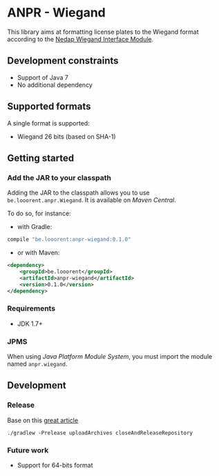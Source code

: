 # ANPR - Wiegand

This library aims at formatting license plates to the Wiegand format according to the [Nedap Wiegand Interface Module](https://www.nedapidentification.com/products/anpr/wiegand-interface-module/).


## Development constraints

* Support of Java 7
* No additional dependency

## Supported formats

A single format is supported:

* Wiegand 26 bits (based on SHA-1)

## Getting started

### Add the JAR to your classpath

Adding the JAR to the classpath allows you to use `be.looorent.anpr.Wiegand`. It is available on _Maven Central_.

To do so, for instance:
* with Gradle:
```groovy
compile "be.looorent:anpr-wiegand:0.1.0"
```
* or with Maven:
```xml
<dependency>
    <groupId>be.looorent</groupId>
    <artifactId>anpr-wiegand</artifactId>
    <version>0.1.0</version>
</dependency>
```

### Requirements

* JDK 1.7+

### JPMS

When using _Java Platform Module System_, you must import the module named `anpr.wiegand`.

## Development

### Release

Base on this [great article](https://nemerosa.ghost.io/2015/07/01/publishing-to-the-maven-central-using-gradle/)
```shell
./gradlew -Prelease uploadArchives closeAndReleaseRepository
```

### Future work

* Support for 64-bits format

